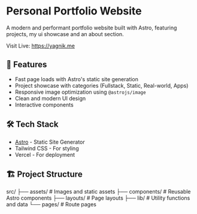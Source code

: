 # Personal Portfolio Website

A modern and performant portfolio website built with Astro, featuring projects, my ui showcase and an about section.

Visit Live: https://yagnik.me

## 🚀 Features

- Fast page loads with Astro's static site generation
- Project showcase with categories (Fullstack, Static, Real-world, Apps)
- Responsive image optimization using `@astrojs/image`
- Clean and modern UI design
- Interactive components

## 🛠️ Tech Stack

- [Astro](https://astro.build) - Static Site Generator
- Tailwind CSS - For styling
- Vercel - For deployment

## 🏗️ Project Structure
src/
├── assets/ # Images and static assets
├── components/ # Reusable Astro components
├── layouts/ # Page layouts
├── lib/ # Utility functions and data
└── pages/ # Route pages